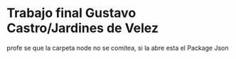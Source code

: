# Trabajo final Gustavo Castro/Jardines de Velez

 profe se que la carpeta node no se comitea, si la abre esta el Package Json
